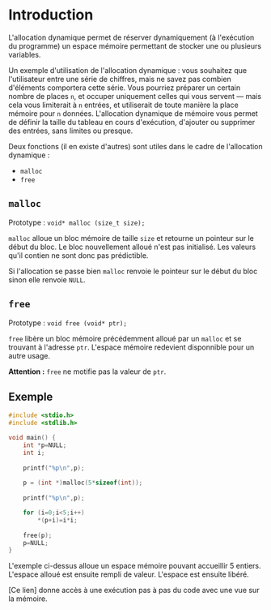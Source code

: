 # Introduction
L'allocation dynamique permet de réserver dynamiquement (à l'exécution du programme) un espace mémoire permettant de stocker une ou plusieurs variables.

Un exemple d'utilisation de l'allocation dynamique : vous souhaitez que l'utilisateur entre une série de chiffres, mais ne savez pas combien d'éléments comportera cette série. Vous pourriez préparer un certain nombre de places `n`, et occuper uniquement celles qui vous servent — mais cela vous limiterait à `n` entrées, et utiliserait de toute manière la place mémoire pour `n` données. L'allocation dynamique de mémoire vous permet de définir la taille du tableau en cours d'exécution, d'ajouter ou supprimer des entrées, sans limites ou presque. 

Deux fonctions (il en existe d'autres) sont utiles dans le cadre de l'allocation dynamique :
- `malloc`
- `free`

## `malloc`

Prototype : `void* malloc (size_t size);`

`malloc` alloue un bloc mémoire de taille `size` et retourne un pointeur sur le début du bloc.
Le bloc nouvellement alloué n'est pas initialisé. Les valeurs qu'il contien ne sont donc pas prédictible.

Si l'allocation se passe bien `malloc` renvoie le pointeur sur le début du bloc sinon elle renvoie `NULL`.

## `free`

Prototype : `void free (void* ptr);`

`free` libère un bloc mémoire précédemment alloué par un `malloc` et se trouvant à l'adresse `ptr`. L'espace mémoire redevient disponnible pour un autre usage.

**Attention :** `free` ne motifie pas la valeur de `ptr`. 

## Exemple

```C runnable
#include <stdio.h>
#include <stdlib.h>

void main() {
	int *p=NULL;
	int i;
	
	printf("%p\n",p);
	
	p = (int *)malloc(5*sizeof(int));
	
	printf("%p\n",p);

	for (i=0;i<5;i++)
		*(p+i)=i*i;
	
	free(p);
	p=NULL;
}
```

L'exemple ci-dessus alloue un espace mémoire pouvant accueillir 5 entiers. L'espace alloué est ensuite rempli de valeur. L'espace est ensuite libéré.

[Ce lien] donne accès à une exécution pas à pas du code avec une vue sur la mémoire.